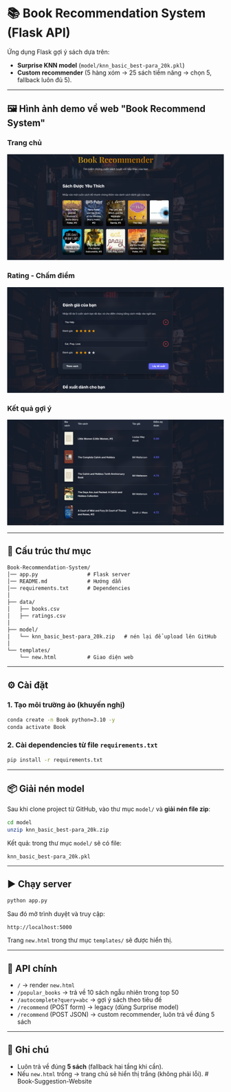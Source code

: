 # 📚 Book Recommendation System (Flask API)

Ứng dụng Flask gợi ý sách dựa trên:
- **Surprise KNN model** (`model/knn_basic_best-para_20k.pkl`)
- **Custom recommender** (5 hàng xóm → 25 sách tiềm năng → chọn 5, fallback luôn đủ 5).

---
## 🖼️ Hình ảnh demo về web "Book Recommend System"

### Trang chủ
![Gợi ý các quyển sách hay](images/favorite.png)

### Rating - Chấm điểm
![Chấm điểm](images/ratings.png)

### Kết quả gợi ý
![Kết quả gợi ý](images/results.png)

---

## 📂 Cấu trúc thư mục

```
Book-Recommendation-System/
│── app.py                # Flask server
│── README.md             # Hướng dẫn
│── requirements.txt      # Dependencies
│
├── data/
│   ├── books.csv
│   ├── ratings.csv
│
├── model/
│   └── knn_basic_best-para_20k.zip   # nén lại để upload lên GitHub
│
└── templates/
    └── new.html          # Giao diện web
```

---

## ⚙️ Cài đặt

### 1. Tạo môi trường ảo (khuyến nghị)
```bash
conda create -n Book python=3.10 -y
conda activate Book
```

### 2. Cài dependencies từ file `requirements.txt`
```bash
pip install -r requirements.txt
```

---

## 📦 Giải nén model

Sau khi clone project từ GitHub, vào thư mục `model/` và **giải nén file zip**:

```bash
cd model
unzip knn_basic_best-para_20k.zip
```

Kết quả: trong thư mục `model/` sẽ có file:

```
knn_basic_best-para_20k.pkl
```

---

## ▶️ Chạy server

```bash
python app.py
```

Sau đó mở trình duyệt và truy cập:

```
http://localhost:5000
```

Trang `new.html` trong thư mục `templates/` sẽ được hiển thị.

---

## 📡 API chính

- `/` → render `new.html`
- `/popular_books` → trả về 10 sách ngẫu nhiên trong top 50
- `/autocomplete?query=abc` → gợi ý sách theo tiêu đề
- `/recommend` (POST form) → legacy (dùng Surprise model)
- `/recommend` (POST JSON) → custom recommender, luôn trả về đúng 5 sách

---

## 📝 Ghi chú

- Luôn trả về đúng **5 sách** (fallback hai tầng khi cần).
- Nếu `new.html` trống → trang chủ sẽ hiển thị trắng (không phải lỗi).
#   B o o k - S u g g e s t i o n - W e b s i t e 
 
 